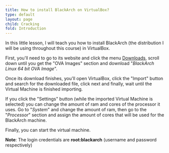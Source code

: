 ```yaml
---
title: How to install BlackArch on VirtualBox?
type: default
layout: page
child: Cracking
fold: Introduction
---
```


In this little lesson, I will teach you how to install BlackArch (the
distribution I will be using throughout this course) in VirtualBox.

First, you'll need to go to its website and click the menu
[Downloads](https://www.blackarch.org/downloads.html), scroll down until you get
the "OVA Images" section and download "_BlackArch Linux 64 bit OVA Image_".

Once its download finishes, you'll open VirtualBox, click the "Import" button
and search for the downloaded file, click next and finally, wait until the
Virtual Machine is finished importing.

If you click the "Settings" button (while the imported Virtual Machine is
selected) you can change the amount of ram and cores of the processor it uses.
Go to "_System_" and change the amount of ram, then go to the "_Processor_"
section and assign the amount of cores that will be used for the BlackArch
machine.

Finally, you can start the virtual machine.

**Note**: The login credentials are **root:blackarch** (username and password
respectively)
